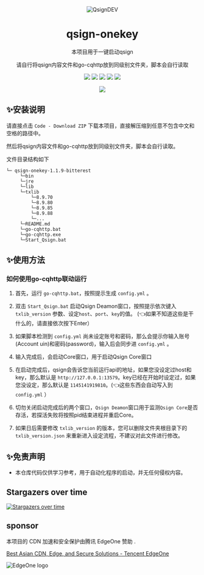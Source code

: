 <div align="center">
    <img alt="QsignDEV" src="https://qsign.dev/img/logo.png"/>

# qsign-onekey


本项目用于一键启动qsign

请自行将qsign内容文件和go-cqhttp放到同级别文件夹，脚本会自行读取<br>

<img src="https://img.shields.io/github/issues/rhwong/unidbg-fetch-qsign-onekey"> <img src="https://img.shields.io/github/forks/rhwong/unidbg-fetch-qsign-onekey"> 
<img src="https://img.shields.io/github/stars/rhwong/unidbg-fetch-qsign-onekey"> <img src="https://img.shields.io/badge/Version-1.1.9b7-blue">
<img src="https://img.shields.io/github/downloads/rhwong/unidbg-fetch-qsign-onekey/total">


<img src="https://img.shields.io/badge/Windows-x64-red?style=flat-square&logo=Windows">

</div>
<!-- projectInfo end -->

## ✨安装说明

请直接点击 `Code - Download ZIP` 下载本项目，直接解压缩到任意不包含中文和空格的路径中。

然后将qsign内容文件和go-cqhttp放到同级别文件夹，脚本会自行读取。

文件目录结构如下

```
└─ qsign-onekey-1.1.9-bitterest
     └─bin
     └─jre
     └─lib
     └─txlib
         └─8.9.70
         └─8.9.80
         └─8.9.85
         └─8.9.88
         └─...
     └─README.md
     └─go-cqhttp.bat
     └─go-cqhttp.exe
     └─Start_Qsign.bat
```

## ✨使用方法

### 如何使用go-cqhttp联动运行

1. 首先，运行 `go-cqhttp.bat`，按照提示生成 `config.yml` 。

2. 双击 `Start_Qsign.bat` 启动Qsign Deamon窗口，按照提示依次键入 `txlib_version` 参数、设定`host`、`port`、`key`的值。 (👈如果不知道这些是干什么的，请直接依次按下Enter）

3. 如果脚本检测到 `config.yml` 尚未设定账号和密码，那么会提示你输入账号(Account uin)和密码(password)，输入后会同步进 `config.yml` 。

4. 输入完成后，会启动Core窗口，用于启动Qsign Core窗口

5. 在启动完成后，qsign会告诉您当前运行api的地址，如果您没设定过host和key，那么默认是 `http://127.0.0.1:13579`。key已经在开始时设定过，如果您没设定，那么默认是 `1145141919810`。(👈这些东西会自动写入到 `config.yml` ）

6. 切勿关闭启动完成后的两个窗口，`Qsign Deamon`窗口用于监测`Qsign Core`是否存活，若探活失败将按照pid结束进程并重启Core。

7. 如果日后需要修改 `txlib_version` 的版本，您可以删除文件夹根目录下的 `txlib_version.json` 来重新进入设定流程，不建议对此文件进行修改。


## ✨免责声明

- 本仓库代码仅供学习参考，用于自动化程序的启动，并无任何侵权内容。


## Stargazers over time

[![Stargazers over time](https://starchart.cc/rhwong/qsign-onekey.svg?variant=adaptive)](https://starchart.cc/rhwong/qsign-onekey)

## sponsor

本项目的 CDN 加速和安全保护由腾讯 EdgeOne 赞助 .

[Best Asian CDN, Edge, and Secure Solutions - Tencent EdgeOne](https://edgeone.ai/?from=github)

![EdgeOne logo](https://edgeone.ai/media/34fe3a45-492d-4ea4-ae5d-ea1087ca7b4b.png)




